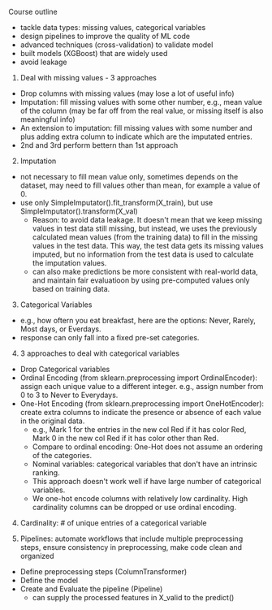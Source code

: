 Course outline
- tackle data types: missing values, categorical variables
- design pipelines to improve the quality of ML code
- advanced techniques (cross-validation) to validate model
- built models (XGBoost) that are widely used 
- avoid leakage

1. Deal with missing values - 3 approaches
- Drop columns with missing values (may lose a lot of useful info)
- Imputation: fill missing values with some other number, e.g., mean value of the column (may be far off from the real value, or missing itself is also meaningful info)
- An extension to imputation: fill missing values with some number and plus adding extra column to indicate which are the imputated entries.
- 2nd and 3rd perform bettern than 1st approach

2. Imputation
- not necessary to fill mean value only, sometimes depends on the dataset, may need to fill values other than mean, for example a value of 0. 
- use only SimpleImputator().fit_transform(X_train), but use SimpleImputator().transform(X_val)
    - Reason: to avoid data leakage. It doesn't mean that we keep missing values in test data still missing, but instead, we uses the previously calculated mean values (from the training data) to fill in the missing values in the test data. This way, the test data gets its missing values imputed, but no information from the test data is used to calculate the imputation values.
    - can also make predictions be more consistent with real-world data, and maintain fair evaluatioon by using pre-computed values only based on training data. 

3. Categorical Variables
- e.g., how oftern you eat breakfast, here are the options: Never, Rarely, Most days, or Everdays. 
- response can only fall into a fixed pre-set categories.

4. 3 approaches to deal with categorical variables
- Drop Categorical variables
- Ordinal Encoding (from sklearn.preprocessing import OrdinalEncoder): assign each unique value to a different integer. e.g., assign number from 0 to 3 to Never to Everydays.
- One-Hot Encoding (from sklearn.preprocessing import OneHotEncoder): create extra columns to indicate the presence or absence of each value in the original data. 
    - e.g., Mark 1 for the entries in the new col Red if it has color Red, Mark 0 in the new col Red if it has color other than Red.
    - Compare to ordinal encoding: One-Hot does not assume an ordering of the categories. 
    - Nominal variables: categorical variables that don't have an intrinsic ranking.
    - This approach doesn't work well if have large number of categorical variables.
    - We one-hot encode columns with relatively low cardinality. High cardinality columns can be dropped or use ordinal encoding. 

4. Cardinality: # of unique entries of a categorical variable

5. Pipelines: automate workflows that include multiple preprocessing steps, ensure consistency in preprocessing, make code clean and organized
- Define preprocessing steps (ColumnTransformer)
- Define the model 
- Create and Evaluate the pipeline (Pipeline)
    - can supply the processed features in X_valid to the predict() 